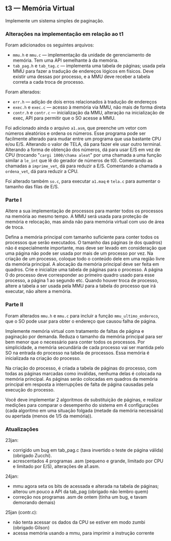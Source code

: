 ## t3 — Memória Virtual

Implemente um sistema simples de paginação.

### Alterações na implementação em relação ao t1

Foram adicionados os seguintes arquivos:
- `mmu.h` e `mmu.c` — implementação da unidade de gerenciamento de memória. Tem uma API semelhante à da memória.
- `tab_pag.h` e `tab_tag.c` — implementa uma tabela de páginas; usada pela MMU para fazer a tradução de endereços lógicos em físicos. Deve existir uma dessas por processo, e a MMU deve receber a tabela correta a cada troca de processo.

Foram alterados:
- `err.h` — adição de dois erros relacionados à tradução de endereços
- `exec.h` e `exec.c` — acesso à memória via MMU, não mais de forma direta
- `contr.h` e `contr.c` — inicialização da MMU, alteração na inicialização de exec, API para permitir que o SO acesse a MMU.

Foi adicionado ainda o arquivo `a1.asm`, que preenche um vetor com números aleatórios e ordena os números.
Esse programa pode ser facilmente alterado para mudar entre um programa que usa bastante CPU e/ou E/S.
Alterando o valor de TELA, dá para fazer ele usar outro terminal.
Alterando a forma de obtenção dos números, dá para usar E/S em vez de CPU (trocando "`cargi 1000/chama aleat`" por uma chamada a uma função similar a `le_int` que lê do gerador de números de t0).
Comentando as chamadas a `imprime_vet`, dá para reduzir a E/S.
Comentando a chamada a `ordena_vet`, dá para reduzir a CPU.

Foi alterado também `so.c`, para executar `a1.maq` e `tela.c` para aumentar o tamanho das filas de E/S.

### Parte I

Altere a sua implementação de processos para manter todos os processos na memória ao mesmo tempo. 
A MMU será usada para proteção de memória e relocação, mas ainda não para memória virtual com uso de área de troca.

Defina a memória principal com tamanho suficiente para conter todos os processos que serão executados.
O tamanho das páginas (e dos quadros) não é especialmente importante, mas deve ser levado em consideração que uma página não pode ser usada por mais de um processo por vez.
Na criação de um processo, coloque todo o conteúdo dele em uma região livre da memória principal.
A alocação da memória principal deve ser feita em quadros.
Crie e inicialize uma tabela de páginas para o processo.
A página 0 do processo deve corresponder ao primeiro quadro usado para esse processo, a página 1 ao segundo etc.
Quando houver troca de processo, altere a tabela a ser usada pela MMU para a tabela do processo que irá executar, não altere a memória.

### Parte II

Foram alterados `mmu.h` e `mmu.c` para incluir a função `mmu_ultimo_endereco`, que o SO pode usar para obter o endereço que causou falha de página.

Implemente memória virtual com tratamento de faltas de página e paginação por demanda.
Reduza o tamanho da memória principal para ser bem menor que o necessário para conter todos os processos.
Por simplicidade, a memória secundária de cada processo vai ser mantida pelo SO na entrada do processo na tabela de processos. Essa memória é inicializada na criação do processo.

Na criação do processo, é criada a tabela de páginas do processo, com todas as páginas marcadas como inválidas, nenhuma delas é colocada na memória principal. As páginas serão colocadas em quadros da memória principal em resposta a interrupções de falta de página causadas pela execução do processo.

Você deve implementar 2 algoritmos de substituição de páginas, e realizar medições para comparar o desempenho do sistema em 4 configurações (cada algoritmo em uma situação folgada (metade da memória necessária) ou apertada (menos de 1/5 da memória)).

### Atualizações

23jan:
- corrigido um bug em tab_pag.c (tava invertido o teste de página válida) (obrigado Zucchi).
- acrescentados 4 programas .asm (pequeno e grande, limitado por CPU e limitado por E/S), alterações de a1.asm.

24jan:
- mmu agora seta os bits de acessada e alterada na tabela de páginas; alterou um pouco a API da tab_pag (obrigado não lembro quem)
- correção nos programas .asm de ontem (tinha um bug, e tavam demorando demais)

25jan (contr.c):
- não tenta acessar os dados da CPU se estiver em modo zumbi (obrigado Gilson)
- acessa memória usando a mmu, para imprimir a instrução corrente
